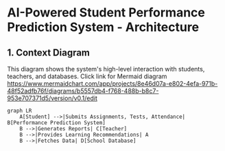  # AI-Powered Student Performance Prediction System - Architecture

## 1. Context Diagram
This diagram shows the system's high-level interaction with students, teachers, and databases. Click link for Mermaid diagram https://www.mermaidchart.com/app/projects/8e46d07a-e802-4efa-971b-48f52adfb76f/diagrams/b5557db4-f768-488b-b8c7-953e707371d5/version/v0.1/edit

```mermaid
graph LR
    A[Student] -->|Submits Assignments, Tests, Attendance| B[Performance Prediction System]
    B -->|Generates Reports| C[Teacher]
    B -->|Provides Learning Recommendations| A
    B -->|Fetches Data| D[School Database]

